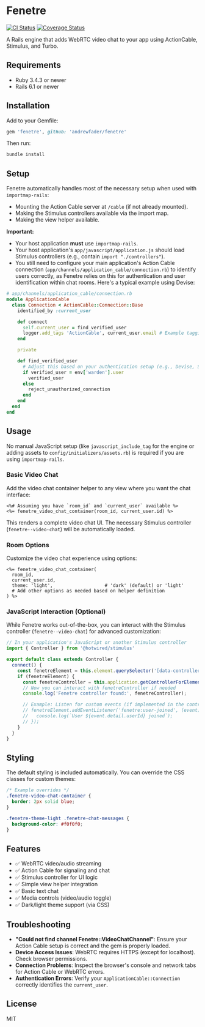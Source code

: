 # Fenetre

[![CI Status](https://github.com/andrewfader/fenetre/workflows/CI/badge.svg)](https://github.com/andrewfader/fenetre/actions)
[![Coverage Status](https://img.shields.io/badge/coverage-78.9%25-yellow.svg)](coverage/index.html)

A Rails engine that adds WebRTC video chat to your app using ActionCable, Stimulus, and Turbo.

## Requirements

- Ruby 3.4.3 or newer
- Rails 6.1 or newer

## Installation

Add to your Gemfile:

```ruby
gem 'fenetre', github: 'andrewfader/fenetre'
```

Then run:

```sh
bundle install
```

## Setup

Fenetre automatically handles most of the necessary setup when used with `importmap-rails`:

- Mounting the Action Cable server at `/cable` (if not already mounted).
- Making the Stimulus controllers available via the import map.
- Making the view helper available.

**Important:**
- Your host application **must** use `importmap-rails`.
- Your host application's `app/javascript/application.js` should load Stimulus controllers (e.g., contain `import "./controllers"`).
- You still need to configure your main application's Action Cable connection (`app/channels/application_cable/connection.rb`) to identify users correctly, as Fenetre relies on this for authentication and user identification within chat rooms. Here's a typical example using Devise:

```ruby
# app/channels/application_cable/connection.rb
module ApplicationCable
  class Connection < ActionCable::Connection::Base
    identified_by :current_user

    def connect
      self.current_user = find_verified_user
      logger.add_tags 'ActionCable', current_user.email # Example tagging
    end

    private

    def find_verified_user
      # Adjust this based on your authentication setup (e.g., Devise, Sorcery, etc.)
      if verified_user = env['warden'].user
        verified_user
      else
        reject_unauthorized_connection
      end
    end
  end
end
```

## Usage

No manual JavaScript setup (like `javascript_include_tag` for the engine or adding assets to `config/initializers/assets.rb`) is required if you are using `importmap-rails`.

### Basic Video Chat

Add the video chat container helper to any view where you want the chat interface:

```erb
<%# Assuming you have `room_id` and `current_user` available %>
<%= fenetre_video_chat_container(room_id, current_user.id) %>
```

This renders a complete video chat UI. The necessary Stimulus controller (`fenetre--video-chat`) will be automatically loaded.

### Room Options

Customize the video chat experience using options:

```erb
<%= fenetre_video_chat_container(
  room_id,
  current_user.id,
  theme: 'light',                   # 'dark' (default) or 'light'
  # Add other options as needed based on helper definition
) %>
```

### JavaScript Interaction (Optional)

While Fenetre works out-of-the-box, you can interact with the Stimulus controller (`fenetre--video-chat`) for advanced customization:

```javascript
// In your application's JavaScript or another Stimulus controller
import { Controller } from '@hotwired/stimulus'

export default class extends Controller {
  connect() {
    const fenetreElement = this.element.querySelector('[data-controller="fenetre--video-chat"]');
    if (fenetreElement) {
      const fenetreController = this.application.getControllerForElementAndIdentifier(fenetreElement, 'fenetre--video-chat');
      // Now you can interact with fenetreController if needed
      console.log('Fenetre controller found:', fenetreController);

      // Example: Listen for custom events (if implemented in the controller)
      // fenetreElement.addEventListener('fenetre:user-joined', (event) => {
      //   console.log(`User ${event.detail.userId} joined`);
      // });
    }
  }
}
```

## Styling

The default styling is included automatically. You can override the CSS classes for custom themes:

```css
/* Example overrides */
.fenetre-video-chat-container {
  border: 2px solid blue;
}

.fenetre-theme-light .fenetre-chat-messages {
  background-color: #f0f0f0;
}
```

## Features

- ✅ WebRTC video/audio streaming
- ✅ Action Cable for signaling and chat
- ✅ Stimulus controller for UI logic
- ✅ Simple view helper integration
- ✅ Basic text chat
- ✅ Media controls (video/audio toggle)
- ✅ Dark/light theme support (via CSS)

## Troubleshooting

- **"Could not find channel Fenetre::VideoChatChannel"**: Ensure your Action Cable setup is correct and the gem is properly loaded.
- **Device Access Issues**: WebRTC requires HTTPS (except for localhost). Check browser permissions.
- **Connection Problems**: Inspect the browser's console and network tabs for Action Cable or WebRTC errors.
- **Authentication Errors**: Verify your `ApplicationCable::Connection` correctly identifies the `current_user`.

## License

MIT
